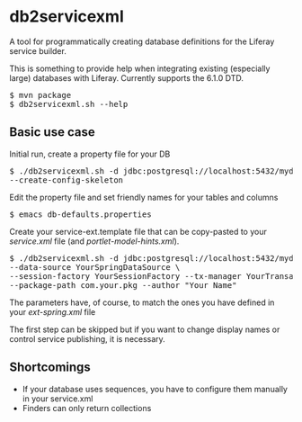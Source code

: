 db2servicexml
=============

A tool for programmatically creating database definitions for the Liferay service builder.

This is something to provide help when integrating existing (especially large) databases with Liferay. Currently supports the 6.1.0 DTD.

<pre>
$ mvn package
$ db2servicexml.sh --help
</pre>

Basic use case
--------------

Initial run, create a property file for your DB
<pre>
$ ./db2servicexml.sh -d jdbc:postgresql://localhost:5432/mydb -u dbuser -p dbpasswd \
--create-config-skeleton
</pre>
Edit the property file and set friendly names for your tables and columns
<pre>
$ emacs db-defaults.properties
</pre>
Create your service-ext.template file that can be copy-pasted to your <i>service.xml</i> file (and <i>portlet-model-hints.xml</i>).
<pre>
$ ./db2servicexml.sh -d jdbc:postgresql://localhost:5432/mydb -u dbuser -p dbpasswd \
--data-source YourSpringDataSource \
--session-factory YourSessionFactory --tx-manager YourTransactionManager \
--package-path com.your.pkg --author "Your Name"
</pre>

The parameters have, of course, to match the ones you have defined in your <i>ext-spring.xml</i> file

The first step can be skipped but if you want to change display names or control service publishing, it is necessary.

Shortcomings
------------
- If your database uses sequences, you have to configure them manually in your service.xml
- Finders can only return collections
